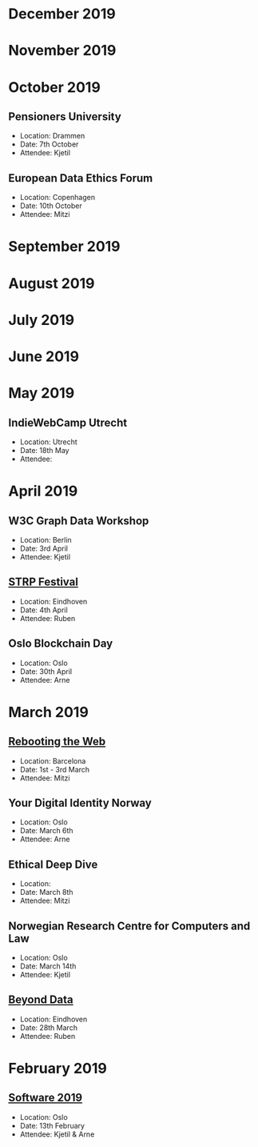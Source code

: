 # December 2019 

# November 2019 

# October 2019 

## Pensioners University
* Location: Drammen
* Date: 7th October
* Attendee: Kjetil

## European Data Ethics Forum
* Location: Copenhagen
* Date: 10th October
* Attendee: Mitzi 

# September 2019

# August 2019

# July 2019

# June 2019

# May 2019

## IndieWebCamp Utrecht 
* Location: Utrecht
* Date: 18th May
* Attendee:  

# April 2019 

## W3C Graph Data Workshop
* Location: Berlin
* Date: 3rd April
* Attendee: Kjetil 

## [STRP Festival](https://strp.nl/program/ruben-verborgh-be) 
* Location: Eindhoven
* Date: 4th April
* Attendee: Ruben 

## Oslo Blockchain Day 
* Location: Oslo
* Date: 30th April
* Attendee: Arne

# March 2019 

## [Rebooting the Web](https://www.weboftrust.info/next-event-page.html) 
* Location: Barcelona
* Date: 1st - 3rd March 
* Attendee: Mitzi

## Your Digital Identity Norway 
* Location: Oslo
* Date: March 6th 
* Attendee: Arne

## Ethical Deep Dive 
* Location: 
* Date: March 8th 
* Attendee: Mitzi 

## Norwegian Research Centre for Computers and Law 
* Location: Oslo
* Date: March 14th 
* Attendee: Kjetil 

## [Beyond Data](https://www.smart-circle.org/beyonddata/program/)
* Location: Eindhoven
* Date: 28th March
* Attendee: Ruben

# February 2019 

## [Software 2019](https://10times.com/software-oslo) 
* Location: Oslo
* Date: 13th February 
* Attendee: Kjetil & Arne
